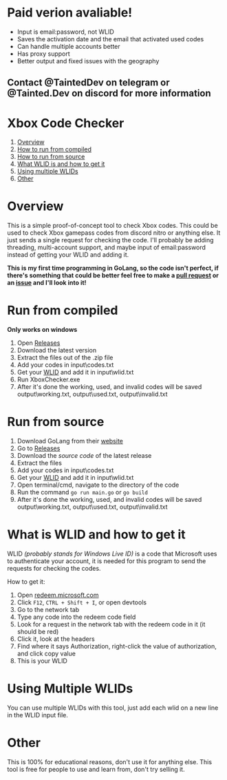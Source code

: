 # Paid verion avaliable!
- Input is email:password, not WLID
- Saves the activation date and the email that activated used codes
- Can handle multiple accounts better
- Has proxy support
- Better output and fixed issues with the geography
## Contact @TaintedDev on telegram or @Tainted.Dev on discord for more information

# Xbox Code Checker
1. [Overview](https://github.com/Tainted06/Xbox-Code-Checker#xbox-code-checker)
2. [How to run from compiled](https://github.com/Tainted06/Xbox-Code-Checker#run-from-compiled)
3. [How to run from source](https://github.com/Tainted06/Xbox-Code-Checker#run-from-source)
4. [What WLID is and how to get it](https://github.com/Tainted06/Xbox-Code-Checker#what-is-wlid-and-how-to-get-it) 
5. [Using multiple WLIDs](https://github.com/Tainted06/Xbox-Code-Checker#using-multiple-wlids) 
6. [Other](https://github.com/Tainted06/Xbox-Code-Checker#other)

# Overview 
This is a simple proof-of-concept tool to check Xbox codes. This could be used to check Xbox gamepass codes from discord nitro or anything else. It just sends a single request for checking the code. I'll probably be adding threading, multi-account support, and maybe input of email:password instead of getting your WLID and adding it.

**This is my first time programming in GoLang, so the code isn't perfect, if there's something that could be better feel free to make a [pull request](https://github.com/Tainted06/Xbox-Code-Checker/pulls) or an [issue](https://github.com/Tainted06/Xbox-Code-Checker/issues) and I'll look into it!**

# Run from compiled
**Only works on windows**
1. Open [Releases](https://github.com/Tainted06/Xbox-Code-Checker/releases)
2. Download the latest version
3. Extract the files out of the .zip file
4. Add your codes in input\codes.txt
5. Get your [WLID](https://github.com/Tainted06/Xbox-Code-Checker#what-is-wlid-and-how-to-get-it) and add it in input\wlid.txt
6. Run XboxChecker.exe
7. After it's done the working, used, and invalid codes will be saved output\working.txt, output\used.txt, output\invalid.txt

# Run from source
1. Download GoLang from their [website](https://go.dev/dl/)
2. Go to [Releases](https://github.com/Tainted06/Xbox-Code-Checker/releases)
3. Download the *source code* of the latest release
4. Extract the files
5. Add your codes in input\codes.txt
6. Get your [WLID](https://github.com/Tainted06/Xbox-Code-Checker#what-is-wlid-and-how-to-get-it) and add it in input\wlid.txt
7. Open terminal/cmd, navigate to the directory of the code
8. Run the command `go run main.go` or `go build`
9. After it's done the working, used, and invalid codes will be saved output\working.txt, output\used.txt, output\invalid.txt

# What is WLID and how to get it
WLID *(probably stands for Windows Live ID)* is a code that Microsoft uses to authenticate your account, it is needed for this program to send the requests for checking the codes.

How to get it:

1. Open [redeem.microsoft.com](http://redeem.microsoft.com/)
2. Click `F12`, `CTRL + Shift + I`, or open devtools
3. Go to the network tab
4. Type any code into the redeem code field 
5. Look for a request in the network tab with the redeem code in it (it should be red)
6. Click it, look at the headers
7. Find where it says Authorization, right-click the value of authorization, and click copy value
8. This is your WLID

# Using Multiple WLIDs
You can use multiple WLIDs with this tool, just add each wlid on a new line in the WLID input file.

# Other
This is 100% for educational reasons, don't use it for anything else. This tool is free for people to use and learn from, don't try selling it.
